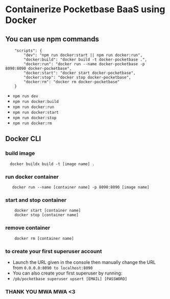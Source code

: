 # Containerize Pocketbase BaaS using Docker

## You can use npm commands
```
    "scripts": {
        "dev": "npm run docker:start || npm run docker:run",
        "docker:build": "docker build -t docker-pocketbase .",
        "docker:run": "docker run --name docker-pocketbase -p 8090:8090 docker-pocketbase",
        "docker:start": "docker start docker-pocketbase",
        "docker:stop": "docker stop docker-pocketbase",
        "docker:rm": "docker rm docker-pocketbase"
    }
```
- ``` npm run dev ```
- ``` npm run docker:build ```
- ``` npm run docker:run ```
- ``` npm run docker:start ```
- ``` npm run docker:stop ```
- ``` npm run docker:rm ```

## Docker CLI

### build image

 ```   docker buildx build -t [image name] . ```

### run docker container
```    docker run --name [container name] -p 8090:8090 [image name] ```

### start and stop container
```
    docker start [container name]
    docker stop [container name]
```

### remove container
```
    docker rm [container name]
```

### to create your first superuser account
- Launch the URL given in the console then manually change the URL from ``` 0.0.0.0:8090 to localhost:8090 ```
- You can also create your first superuser by running: 
- ``` /pb/pocketbase superuser upsert [EMAIL] [PASSWORD] ```

### THANK YOU MWA MWA <3
